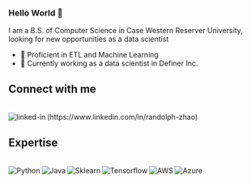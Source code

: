 ### Hello World 👋
I am a B.S. of Computer Science in Case Western Reserver University, looking for new opportunities as a data scientist
- 🔭 Proficient in ETL and Machine Learning
- 🌱 Currently working as a data scientist in Definer Inc.

## Connect with me
<br>
<img align="left" alt="linked-in" 
    src="https://img.shields.io/badge/linkedin-%230077B5.svg?&style=for-the-badge&logo=linkedin&logoColor=white"/> (https://www.linkedin.com/in/randolph-zhao)
<br>

## Expertise
<br>
<img align="left" alt="Python" 
    src="https://img.shields.io/badge/Python-%23232F3E?logo=Python&logoColor=white&style=for-the-badge"/>
<img align="left" alt="Java" 
    src="https://img.shields.io/badge/Java-%23232F3E?logo=Java&logoColor=white&style=for-the-badge/">
<img align="left" alt="Sklearn" 
    src="https://img.shields.io/badge/Sklearn-%23232F3E?logo=Sklearn&logoColor=white&style=for-the-badge"/>
<img align="left" alt="Tensorflow" 
    src="https://img.shields.io/badge/Tensorflow-%23232F3E?logo=Tensorflow&logoColor=white&style=for-the-badge"/>
<img align="left" alt="AWS" 
    src="https://img.shields.io/badge/Amazon%20AWS-%23232F3E?logo=amazon-aws&logoColor=white&style=for-the-badge"/>
<img align="left" alt="Azure" 
    src="https://img.shields.io/badge/Azure-%23232F3E?logo=Azure&logoColor=white&style=for-the-badge"/>
<br>
